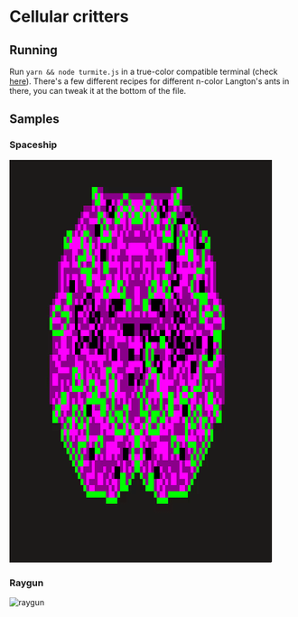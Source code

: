 # Cellular critters

## Running
Run `yarn && node turmite.js` in a true-color compatible terminal (check [here](https://gist.github.com/XVilka/8346728)). There's a few different recipes for different n-color Langton's ants in there, you can tweak it at the bottom of the file.

## Samples
### Spaceship
![spaceship](./captures/spaceship.gif)

### Raygun
![raygun](./captures/raygun.gif)
